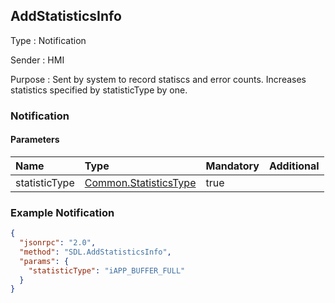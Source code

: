 ## AddStatisticsInfo

Type
: Notification

Sender
: HMI

Purpose
: Sent by system to record statiscs and error counts. Increases statistics specified by statisticType by one.

### Notification

#### Parameters

|Name|Type|Mandatory|Additional|
|:---|:---|:--------|:---------|
|statisticType|[Common.StatisticsType](../../common/enums/#statisticstype)|true||

### Example Notification

```json
{
  "jsonrpc": "2.0",
  "method": "SDL.AddStatisticsInfo",
  "params": {
    "statisticType": "iAPP_BUFFER_FULL"
  }
}
```
